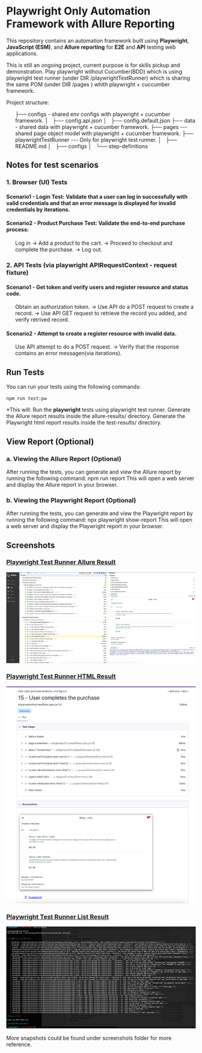 <h1> Playwright Only Automation Framework with Allure Reporting</h1>
<p>This repository contains an automation framework built using <strong>Playwright</strong>, <strong>JavaScript (ESM)</strong>, and <strong>Allure reporting</strong> for <strong>E2E</strong> and <strong>API</strong> testing web applications.</p>

<p>This is still an ongoing project, current purpose is for skills pickup and demonstration. Play playwright without Cucumber(BDD) which is using playwright test runner (under DIR <project root>/playwrightTestRunner) which is sharing the same POM (under DIR <project root>/pages ) whith playwright + cuccumber framework.

Project structure:
<ul>
├── configs - shared env configs with playwright + cucumber framework.
│   ├── config.api.json
│   ├── config.default.json
├── data - shared data with playwright + cucumber framework.
├── pages --- shared page object model with playwright + cucumber framework.
├── playwrightTestRunner --- Only for playwright test runner.
│   ├── README.md
│   ├── configs
│   └── step-definitions
</ul>

</p>

<h2> Notes for test scenarios </h2>
<h3> 1. Browser (UI) Tests </h3>
<h4>Scenario1 - Login Test: Validate that a user can log in successfully with valid credentials
and that an error message is displayed for invalid credentials by iterations.</h4>

<h4>Scenario2 - Product Purchase Test: Validate the end-to-end purchase process:</h4>
<ul>
Log in -> Add a product to the cart. -> Proceed to checkout and complete the purchase. -> Log out.
</ul>

<h3> 2. API Tests (via playwright APIRequestContext - request fixture) </h3>
<h4>Scenario1 - Get token and verify users and register resource and status code.</h4>
<ul>
Obtain an authorization token. -> Use API do a POST request to create a record. -> Use API GET request to retrieve the record you added, and verify retrived record.
</ul>
<h4>Scenario2 - Attempt to create a register resource with invalid data.</h4>
<ul>
Use API attempt to do a POST request. -> Verify that the response contains an error messagen(via iterations).
</ul>

<h2> Run Tests</h2>
You can run your tests using the following commands:

    npm run test:pw
*This will:
    Run the <strong>playwright </strong> tests using playwright test runner.
    Generate the Allure report results inside the allure-results/ directory.
    Generate the Playwright html report results inside the test-results/ directory.


<h2> View Report (Optional) </h2>
<h3> a. Viewing the Allure Report (Optional) </h3>
After running the tests, you can generate and view the Allure report by running the following command:
    npm run report
This will open a web server and display the Allure report in your browser.


<h3> b. Viewing the Playwright Report (Optional) </h3>
After running the tests, you can generate and view the Playwright report by running the following command:
    npx playwright show-report
This will open a web server and display the Playwright report in your browser.


<h2> Screenshots </h2>

### [Playwright Test Runner Allure Result](../screenshots/PlaywrightTestRunner_allure.png)
![](../screenshots/PlaywrightTestRunner_allure.png)


### [Playwright Test Runner HTML Result](../screenshots/PlaywrightTestRunner_html.png)
![](../screenshots/PlaywrightTestRunner_html.png)


### [Playwright Test Runner List Result](../screenshots/PlaywrightTestRunner_list.png)
![](../screenshots/PlaywrightTestRunner_list.png)


More snapshots could be found under screenshots folder for more reference.
